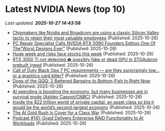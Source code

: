 # Latest NVIDIA News (top 10)
_Last updated: **2025-10-27 14:43:58**_

- [Chipmakers like Nvidia and Broadcom are using a classic Silicon Valley tactic to retain their most valuable employees](https://biztoc.com/x/9357749d9375763e) (Published: 2025-10-26)
- [PC Repair Specialist Calls NVIDIA RTX 5090 Founders Edition One Of The”Worst Designs Ever”](https://wccftech.com/northridgefix-calls-rtx-5090-fe-worst-design/) (Published: 2025-10-26)
- [Huge week and risks face stocks this week](https://www.thestreet.com/investing/huge-week-and-risks-face-stocks-this-week) (Published: 2025-10-26)
- [RTX 3050 Ti not detected � possibly fake or dead GPU in STGAubron prebuilt (need](https://www.bleepingcomputer.com/forums/t/811538/rtx-3050-ti-not-detected-possibly-fake-or-dead-gpu-in-stgaubron-prebuilt-need/) (Published: 2025-10-26)
- [Call of Duty Black Ops 7 PC requirements — are they surprisingly low... or a graphics card killer?](https://www.windowscentral.com/gaming/call-of-duty-black-ops-7-pc-requirements) (Published: 2025-10-26)
- [Dogs of the QQQ: 2 Battered Bargains to Bottom-Fish In Right Now](https://biztoc.com/x/faaa714e2dac431e) (Published: 2025-10-26)
- [AI spending is boosting the economy, but many businesses are in survival mode (Ashley Capoot/CNBC)](https://www.memeorandum.com/251026/p12) (Published: 2025-10-26)
- [Inside the $22 trillion world of private capital, an asset class so big it would be the world’s second-largest economy](https://fortune.com/2025/10/26/what-is-private-capital-credit-22-trillion-industry-equity-debt/) (Published: 2025-10-26)
- [The AI Gold Rush Is Cover for a Class War](https://jacobin.com/2025/10/artificial-intelligence-big-tech-labor/) (Published: 2025-10-26)
- [Podcast #141: Graid Delivers Enterprise RAID Functionality to AI Workloads](https://www.storagereview.com/podcast/podcast-141-graid-delivers-enterprise-raid-functionality-to-ai-workloads) (Published: 2025-10-26)
